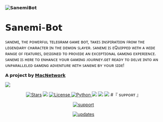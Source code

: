 ![𝗦𝗮𝗻𝗲𝗺𝗶𝗕𝗼𝘁](https://telegra.ph/file/13047f679a2d2af225b6e.jpg)
# 𝗦𝗮𝗻𝗲𝗺𝗶-𝗕𝗼𝘁
ꜱᴀɴᴇᴍɪ, ᴛʜᴇ ᴘᴏᴡᴇʀꜰᴜʟ ᴛᴇʟᴇɢʀᴀᴍ ɢᴀᴍᴇ ʙᴏᴛ, ᴛᴀᴋᴇꜱ ɪɴꜱᴘɪʀᴀᴛɪᴏɴ ꜰʀᴏᴍ ᴛʜᴇ ʟᴇɢᴇɴᴅᴀʀʏ ᴄʜᴀʀᴀᴄᴛᴇʀ ɪɴ ᴛʜᴇ ᴅᴇᴍᴏɴ ꜱʟᴀʏᴇʀ. ꜱᴀɴᴇᴍɪ ɪꜱ ᴇQᴜɪᴘᴘᴇᴅ ᴡɪᴛʜ ᴀ ᴡɪᴅᴇ ʀᴀɴɢᴇ ᴏꜰ ꜰᴇᴀᴛᴜʀᴇꜱ, ᴅᴇꜱɪɢɴᴇᴅ ᴛᴏ ᴘʀᴏᴠɪᴅᴇ ᴀɴ ᴇxᴄᴇᴘᴛɪᴏɴᴀʟ ɢᴀᴍɪɴɢ ᴇxᴘᴇʀɪᴇɴᴄᴇ. ꜱᴀɴᴇᴍɪ ɪꜱ ʜᴇʀᴇ ᴛᴏ ᴇɴʜᴀɴᴄᴇ ʏᴏᴜʀ ɢᴀᴍɪɴɢ ᴊᴏᴜʀɴᴇʏ.ɢᴇᴛ ʀᴇᴀᴅʏ ᴛᴏ ᴅᴇʟᴠᴇ ɪɴᴛᴏ ᴀɴ ᴜɴᴘᴀʀᴀʟʟᴇʟᴇᴅ ɢᴀᴍɪɴɢ ᴀᴅᴠᴇɴᴛᴜʀᴇ ᴡɪᴛʜ ꜱᴀɴᴇᴍɪ ʙʏ ʏᴏᴜʀ ꜱɪᴅᴇ!

**𝗔 𝗽𝗿𝗼𝗷𝗲𝗰𝘁 𝗯𝘆 [𝗠𝗮𝗰𝗡𝗲𝘁𝘄𝗼𝗿𝗸](https://t.me/MacNetwork)**

<img src="https://telegra.ph/file/7cffb4a678c1bfc4ebaff.png">


<p align="center">
<a href="https://github.com/definatelynotchirag/Sanemi-Robot"><img src="https://img.shields.io/badge/Github-Repo-navy?style=for-the-badge&logo=github" alt="Stars" /></a>
<a href="https://github.com/definitelynotchirag/Sanemi-Robot/forks"> <img src="https://img.shields.io/badge/Forks-Repo-purple?style=for-the-badge&logo=github" /></a>
<a href="https://github.com/definitelynotchirag/Sanemi-Robot/blob/main/LICENSE"> <img src="https://img.shields.io/badge/License-GNU-blueviolet?style=for-the-badge" alt="License" /> </a>
<a href="https://www.python.org/"> <img src="https://img.shields.io/badge/Written%20in-Python-skyblue?style=for-the-badge&logo=python" alt="Python" /> </a>
<a href="https://pypi.org/project/Telethon/"> <img src="https://img.shields.io/pypi/v/telethon?color=white&label=telethon&logo=python&logoColor=blue&style=for-the-badge" /></a>
<a href="https://pypi.org/project/Pyrogram/"> <img src="https://img.shields.io/pypi/v/pyrogram?color=white&label=pyrogram&logo=python&logoColor=blue&style=for-the-badge" /></a>

<img src="https://telegra.ph/file/6f33d7f279c4fb2d2779c.png">
#『 sᴜᴩᴩᴏʀᴛ 』
<p align="center">
<a href="https://telegram.me/Sanemi_Support"><img src="https://img.shields.io/badge/-Support%20Group-black.svg?style=for-the-badge&logo=Telegram" alt="support" /></a>
<p align="center">
<a href="https://telegram.me/Sanemi_Updates"><img src="https://img.shields.io/badge/-Update%20Channel-black.svg?style=for-the-badge&logo=Telegram" alt="updates" /></a>

